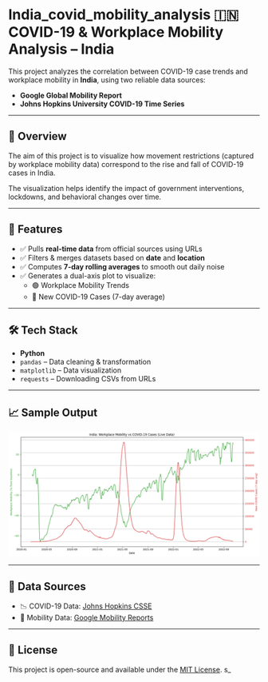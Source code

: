 # India_covid_mobility_analysis 🇮🇳 COVID-19 & Workplace Mobility Analysis – India

This project analyzes the correlation between COVID-19 case trends and workplace mobility in **India**, using two reliable data sources:

- **Google Global Mobility Report**
- **Johns Hopkins University COVID-19 Time Series**

---

## 📌 Overview

The aim of this project is to visualize how movement restrictions (captured by workplace mobility data) correspond to the rise and fall of COVID-19 cases in India.

The visualization helps identify the impact of government interventions, lockdowns, and behavioral changes over time.

---

## 🔧 Features

- ✅ Pulls **real-time data** from official sources using URLs
- ✅ Filters & merges datasets based on **date** and **location**
- ✅ Computes **7-day rolling averages** to smooth out daily noise
- ✅ Generates a dual-axis plot to visualize:
  - 🟢 Workplace Mobility Trends  
  - 🔴 New COVID-19 Cases (7-day average)

---

## 🛠 Tech Stack

- **Python**
- `pandas` – Data cleaning & transformation  
- `matplotlib` – Data visualization  
- `requests` – Downloading CSVs from URLs

---

## 📈 Sample Output

![India COVID-19 vs Workplace Mobility](covid.png)

---

## 📁 Data Sources

- 📉 COVID-19 Data: [Johns Hopkins CSSE](https://github.com/CSSEGISandData/COVID-19)  
- 🚶 Mobility Data: [Google Mobility Reports](https://www.google.com/covid19/mobility/)

---

## 📜 License

This project is open-source and available under the [MIT License](LICENSE).
s_
